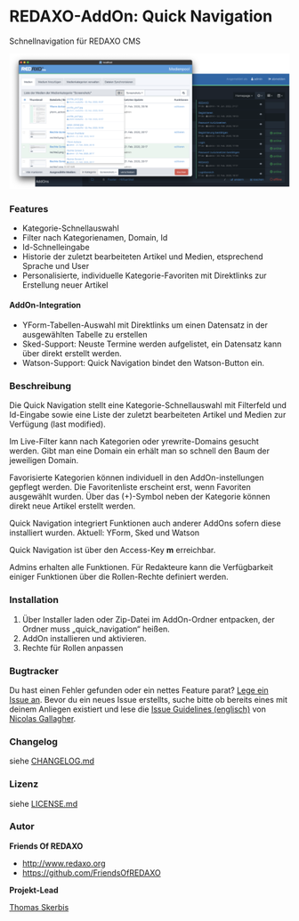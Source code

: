 
REDAXO-AddOn: Quick Navigation
================================================================================

Schnellnavigation für REDAXO CMS

![Screenshot](https://raw.githubusercontent.com/FriendsOfREDAXO/quick_navigation/assets/quick_navigation.png)

### Features
- Kategorie-Schnellauswahl
- Filter nach Kategorienamen, Domain, Id
- Id-Schnelleingabe
- Historie der zuletzt bearbeiteten Artikel und Medien, etsprechend Sprache und User
- Personalisierte, individuelle Kategorie-Favoriten mit Direktlinks zur Erstellung neuer Artikel

#### AddOn-Integration 
- YForm-Tabellen-Auswahl mit Direktlinks um einen Datensatz in der ausgewählten Tabelle zu erstellen
- Sked-Support: Neuste Termine werden aufgelistet, ein Datensatz kann über direkt erstellt werden. 
- Watson-Support: Quick Navigation bindet den Watson-Button ein. 

### Beschreibung 

Die Quick Navigation stellt eine Kategorie-Schnellauswahl mit Filterfeld und Id-Eingabe sowie eine Liste der zuletzt bearbeiteten Artikel und Medien zur Verfügung (last modified).

Im Live-Filter kann nach Kategorien oder yrewrite-Domains gesucht werden. Gibt man eine Domain ein erhält man so schnell den Baum der jeweiligen Domain. 

Favorisierte Kategorien können individuell in den AddOn-instellungen gepflegt werden. Die Favoritenliste erscheint erst, wenn Favoriten ausgewählt wurden. Über das (+)-Symbol neben der Kategorie können direkt neue Artikel erstellt werden. 

Quick Navigation integriert Funktionen auch anderer AddOns sofern diese installiert wurden. 
Aktuell: YForm, Sked und Watson

Quick Navigation ist über den Access-Key **m** erreichbar.

Admins erhalten alle Funktionen. Für Redakteure kann die Verfügbarkeit einiger Funktionen über die Rollen-Rechte definiert werden.   

### Installation

1. Über Installer laden oder Zip-Datei im AddOn-Ordner entpacken, der Ordner muss „quick_navigation“ heißen.
2. AddOn installieren und aktivieren.
3. Rechte für Rollen anpassen


### Bugtracker

Du hast einen Fehler gefunden oder ein nettes Feature parat? [Lege ein Issue an](https://github.com/FriendsOfREDAXO/quick_navigation/issues). Bevor du ein neues Issue erstellts, suche bitte ob bereits eines mit deinem Anliegen existiert und lese die [Issue Guidelines (englisch)](https://github.com/necolas/issue-guidelines) von [Nicolas Gallagher](https://github.com/necolas/).


### Changelog

siehe [CHANGELOG.md](https://github.com/FriendsOfREDAXO/quick_navigation/blob/master/CHANGELOG.md)

### Lizenz

siehe [LICENSE.md](https://github.com/FriendsOfREDAXO/quick_navigation/blob/master/LICENSE.md)


### Autor

**Friends Of REDAXO**

* http://www.redaxo.org
* https://github.com/FriendsOfREDAXO

**Projekt-Lead**

[Thomas Skerbis](https://github.com/skerbis)
